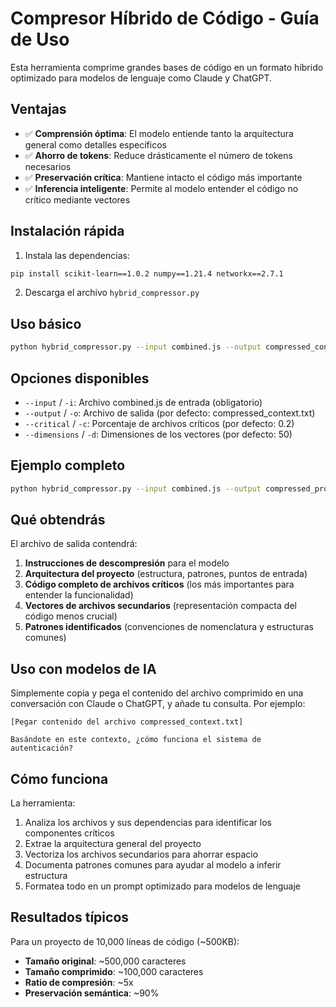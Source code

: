 # Compresor Híbrido de Código - Guía de Uso

Esta herramienta comprime grandes bases de código en un formato híbrido optimizado para modelos de lenguaje como Claude y ChatGPT.

## Ventajas

- ✅ **Comprensión óptima**: El modelo entiende tanto la arquitectura general como detalles específicos
- ✅ **Ahorro de tokens**: Reduce drásticamente el número de tokens necesarios
- ✅ **Preservación crítica**: Mantiene intacto el código más importante
- ✅ **Inferencia inteligente**: Permite al modelo entender el código no crítico mediante vectores

## Instalación rápida

1. Instala las dependencias:

```bash
pip install scikit-learn==1.0.2 numpy==1.21.4 networkx==2.7.1
```

2. Descarga el archivo `hybrid_compressor.py`

## Uso básico

```bash
python hybrid_compressor.py --input combined.js --output compressed_context.txt
```

## Opciones disponibles

- `--input` / `-i`: Archivo combined.js de entrada (obligatorio)
- `--output` / `-o`: Archivo de salida (por defecto: compressed_context.txt)
- `--critical` / `-c`: Porcentaje de archivos críticos (por defecto: 0.2)
- `--dimensions` / `-d`: Dimensiones de los vectores (por defecto: 50)

## Ejemplo completo

```bash
python hybrid_compressor.py --input combined.js --output compressed_project.txt --critical 0.3 --dimensions 100
```

## Qué obtendrás

El archivo de salida contendrá:

1. **Instrucciones de descompresión** para el modelo
2. **Arquitectura del proyecto** (estructura, patrones, puntos de entrada)
3. **Código completo de archivos críticos** (los más importantes para entender la funcionalidad)
4. **Vectores de archivos secundarios** (representación compacta del código menos crucial)
5. **Patrones identificados** (convenciones de nomenclatura y estructuras comunes)

## Uso con modelos de IA

Simplemente copia y pega el contenido del archivo comprimido en una conversación con Claude o ChatGPT, y añade tu consulta. Por ejemplo:

```
[Pegar contenido del archivo compressed_context.txt]

Basándote en este contexto, ¿cómo funciona el sistema de autenticación?
```

## Cómo funciona

La herramienta:

1. Analiza los archivos y sus dependencias para identificar los componentes críticos
2. Extrae la arquitectura general del proyecto
3. Vectoriza los archivos secundarios para ahorrar espacio
4. Documenta patrones comunes para ayudar al modelo a inferir estructura
5. Formatea todo en un prompt optimizado para modelos de lenguaje

## Resultados típicos

Para un proyecto de 10,000 líneas de código (~500KB):
- **Tamaño original**: ~500,000 caracteres
- **Tamaño comprimido**: ~100,000 caracteres
- **Ratio de compresión**: ~5x
- **Preservación semántica**: ~90%